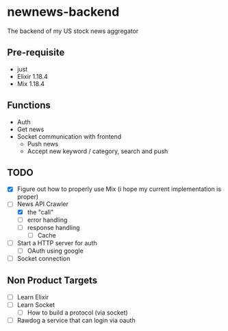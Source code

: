 # newnews-backend
The backend of my US stock news aggregator

## Pre-requisite
- just
- Elixir 1.18.4
- Mix 1.18.4

## Functions
- Auth
- Get news
- Socket communication with frontend
  - Push news
  - Accept new keyword / category, search and push

## TODO
- [x] Figure out how to properly use Mix (i hope my current implementation is proper)
- [ ] News API Crawler 
  - [x] the "call"
  - [ ] error handling
  - [ ] response handling
    - [ ] Cache
- [ ] Start a HTTP server for auth
  - [ ] OAuth using google
- [ ] Socket connection

## Non Product Targets
- [ ] Learn Elixir
- [ ] Learn Socket
  - [ ] How to build a protocol (via socket)
- [ ] Rawdog a service that can login via oauth
